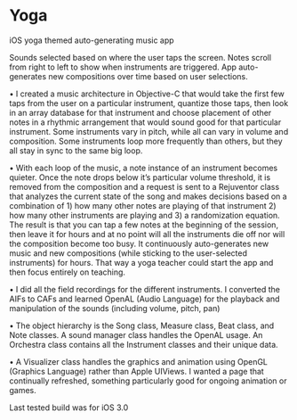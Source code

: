 Yoga
====

iOS yoga themed auto-generating music app

Sounds selected based on where the user taps the screen. Notes scroll from right to left to show when instruments are triggered. App auto-generates new compositions over time based on user selections. 

• I created a music architecture in Objective-C that would take the first few taps from the user on a particular instrument, quantize those taps, then look in an array database for that instrument and choose placement of other notes in a rhythmic arrangement that would sound good for that particular instrument. Some instruments vary in pitch, while all can vary in volume and composition. Some instruments loop more frequently than others, but they all stay in sync to the same big loop. 

• With each loop of the music, a note instance of an instrument becomes quieter. Once the note drops below it’s particular volume threshold, it is removed from the composition and a request is sent to a Rejuventor class that analyzes the current state of the song and makes decisions based on a combination of 1) how many other notes are playing of that instrument 2) how many other instruments are playing and 3) a randomization equation. The result is that you can tap a few notes at the beginning of the session, then leave it for hours and at no point will all the instruments die off nor will the composition become too busy. It continuously auto-generates new music and new compositions (while sticking to the user-selected instruments) for hours. That way a yoga teacher could start the app and then focus entirely on teaching.

• I did all the field recordings for the different instruments. I converted the AIFs to CAFs and learned OpenAL (Audio Language) for the playback and manipulation of the sounds (including volume, pitch, pan)

• The object hierarchy is the Song class, Measure class, Beat class, and Note classes. A sound manager class handles the OpenAL usage. An Orchestra class contains all the Instrument classes and their unique data. 

• A Visualizer class handles the graphics and animation using OpenGL (Graphics Language) rather than Apple UIViews. I wanted a page that continually refreshed, something particularly good for ongoing animation or games.

Last tested build was for iOS 3.0
